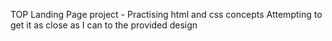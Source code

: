 TOP Landing Page project - Practising html and css concepts
 Attempting to get it as close as I can to the provided design